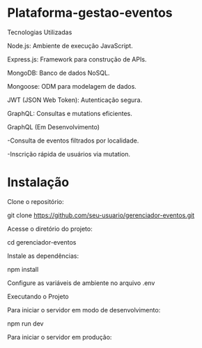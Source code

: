 # Plataforma-gestao-eventos

Tecnologias Utilizadas

Node.js: Ambiente de execução JavaScript.

Express.js: Framework para construção de APIs.

MongoDB: Banco de dados NoSQL.

Mongoose: ODM para modelagem de dados.

JWT (JSON Web Token): Autenticação segura.

GraphQL: Consultas e mutations eficientes.

GraphQL (Em Desenvolvimento)

-Consulta de eventos filtrados por localidade.

-Inscrição rápida de usuários via mutation.

# Instalação

Clone o repositório:

  git clone https://github.com/seu-usuario/gerenciador-eventos.git

Acesse o diretório do projeto:

  cd gerenciador-eventos

Instale as dependências:

  npm install

Configure as variáveis de ambiente no arquivo .env

Executando o Projeto

Para iniciar o servidor em modo de desenvolvimento:

  npm run dev

Para iniciar o servidor em produção: